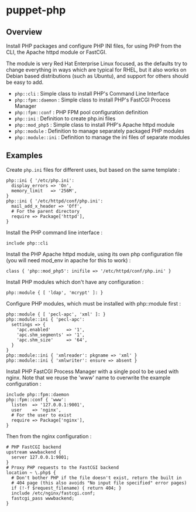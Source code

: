 # puppet-php

## Overview

Install PHP packages and configure PHP INI files, for using PHP from the CLI,
the Apache httpd module or FastCGI.

The module is very Red Hat Enterprise Linux focused, as the defaults try to
change everything in ways which are typical for RHEL, but it also works on
Debian based distributions (such as Ubuntu), and support for others should
be easy to add.

* `php::cli` : Simple class to install PHP's Command Line Interface
* `php::fpm::daemon` : Simple class to install PHP's FastCGI Process Manager
* `php::fpm::conf` : PHP FPM pool configuration definition
* `php::ini` : Definition to create php.ini files
* `php::mod_php5` : Simple class to install PHP's Apache httpd module
* `php::module` : Definition to manage separately packaged PHP modules
* `php::module::ini` : Definition to manage the ini files of separate modules

## Examples

Create `php.ini` files for different uses, but based on the same template :

    php::ini { '/etc/php.ini':
      display_errors => 'On',
      memory_limit   => '256M',
    }
    php::ini { '/etc/httpd/conf/php.ini':
      mail_add_x_header => 'Off',
      # For the parent directory
      require => Package['httpd'],
    }

Install the PHP command line interface :

    include php::cli

Install the PHP Apache httpd module, using its own php configuration file
(you will need mod_env in apache for this to work) :

    class { 'php::mod_php5': inifile => '/etc/httpd/conf/php.ini' }

Install PHP modules which don't have any configuration :

    php::module { [ 'ldap', 'mcrypt' ]: }

Configure PHP modules, which must be installed with php::module first :

    php::module { [ 'pecl-apc', 'xml' ]: }
    php::module::ini { 'pecl-apc':
      settings => {
        'apc.enabled'      => '1',
        'apc.shm_segments' => '1',
        'apc.shm_size'     => '64',
      }
    }
    php::module::ini { 'xmlreader': pkgname => 'xml' }
    php::module::ini { 'xmlwriter': ensure => absent }

Install PHP FastCGI Process Manager with a single pool to be used with nginx.
Note that we reuse the 'www' name to overwrite the example configuration :

    include php::fpm::daemon
    php::fpm::conf { 'www':
      listen  => '127.0.0.1:9001',
      user    => 'nginx',
      # For the user to exist
      require => Package['nginx'],
    }

Then from the nginx configuration :

    # PHP FastCGI backend
    upstream wwwbackend {
      server 127.0.0.1:9001;
    }
    # Proxy PHP requests to the FastCGI backend
    location ~ \.php$ {
      # Don't bother PHP if the file doesn't exist, return the built in
      # 404 page (this also avoids "No input file specified" error pages)
      if (!-f $request_filename) { return 404; }
      include /etc/nginx/fastcgi.conf;
      fastcgi_pass wwwbackend;
    }

